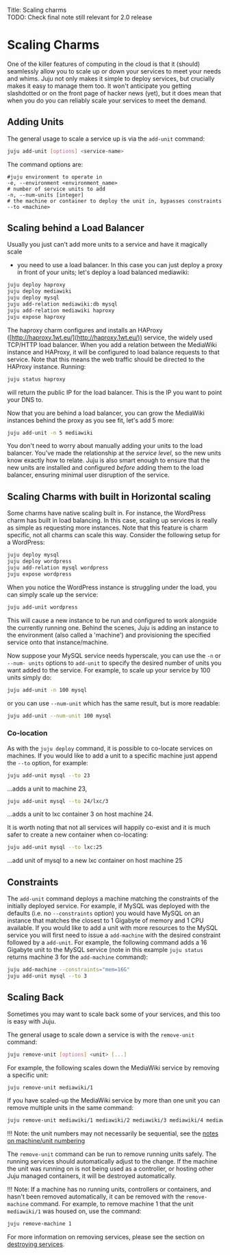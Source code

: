 Title: Scaling charms  
TODO: Check final note still relevant for 2.0 release  

# Scaling Charms

One of the killer features of computing in the cloud is that it (should)
seamlessly allow you to scale up or down your services to meet your needs and
whims. Juju not only makes it simple to deploy services, but crucially makes it
easy to manage them too. It won't anticipate you getting slashdotted or on the
front page of hacker news (yet), but it does mean that when you do you can
reliably scale your services to meet the demand.


##  Adding Units

The general usage to scale a service up is via the `add-unit` command:

```bash
juju add-unit [options] <service-name>
```

The command options are:

```no-highlight
#juju environment to operate in
-e, --environment <environment_name>
# number of service units to add
-n, --num-units [integer]
# the machine or container to deploy the unit in, bypasses constraints
--to <machine>
```


## Scaling behind a Load Balancer

Usually you just can't add more units to a service and have it magically scale
- you need to use a load balancer. In this case you can just deploy a proxy in
front of your units; let's deploy a load balanced mediawiki:

```bash
juju deploy haproxy
juju deploy mediawiki
juju deploy mysql
juju add-relation mediawiki:db mysql
juju add-relation mediawiki haproxy
juju expose haproxy
```

The haproxy charm configures and installs an
HAProxy ([http://haproxy.1wt.eu/](http://haproxy.1wt.eu/)) service, the widely
used TCP/HTTP load balancer. When you add a relation between the MediaWiki
instance and HAProxy, it will be configured to load balance requests to that
service. Note that this means the web traffic should be directed to the HAProxy
instance. Running:

```bash
juju status haproxy
```

will return the public IP for the load balancer. This is the IP you want to
point your DNS to.

Now that you are behind a load balancer, you can grow the MediaWiki instances
behind the proxy as you see fit, let's add 5 more:

```bash
juju add-unit -n 5 mediawiki
```

You don't need to worry about manually adding your units to the load balancer.
You've made the relationship at the _service level_, so the new units know
exactly how to relate. Juju is also smart enough to ensure that the new units
are installed and configured _before_ adding them to the load balancer,
ensuring minimal user disruption of the service.


## Scaling Charms with built in Horizontal scaling

Some charms have native scaling built in. For instance, the WordPress charm
has built in load balancing. In this case, scaling up services is really as
simple as requesting more instances. Note that this feature is charm specific,
not all charms can scale this way. Consider the following setup for a WordPress:

```bash
juju deploy mysql
juju deploy wordpress
juju add-relation mysql wordpress
juju expose wordpress
```

When you notice the WordPress instance is struggling under the load, you can
simply scale up the service:

```bash
juju add-unit wordpress
```

This will cause a new instance to be run and configured to work alongside the
currently running one. Behind the scenes, Juju is adding an instance to the
environment (also called a 'machine') and provisioning the specified service
onto that instance/machine.

Now suppose your MySQL service needs hyperscale, you can use the `-n` or `--num-
units` options to `add-unit` to specify the desired number of units you want
added to the service. For example, to scale up your service by 100 units simply
do:

```bash
juju add-unit -n 100 mysql
```

or you can use `--num-unit` which has the same result, but is more readable:

```bash
juju add-unit --num-unit 100 mysql
```

### Co-location

As with the `juju deploy` command, it is possible to co-locate services on machines.
If you would like to add a unit to a specific machine just append the `--to`
option, for example:

```bash
juju add-unit mysql --to 23
```
...adds a unit to machine 23,

```bash 
juju add-unit mysql --to 24/lxc/3 
```
...adds a unit to lxc container 3 on host machine 24.

It is worth noting that not all services will happily co-exist and it is much 
safer to create a new container when co-locating:
  
```bash
juju add-unit mysql --to lxc:25
```
...add unit of mysql to a new lxc container on host machine 25

## Constraints

The `add-unit` command deploys a machine matching the constraints of the
initially deployed service. For example, if MySQL was deployed with the
defaults (i.e. no `--constraints` option) you would have MySQL on an instance
that matches the closest to 1 Gigabyte of memory and 1 CPU available. If you
would like to add a unit with more resources to the MySQL service you will
first need to issue a `add-machine` with the desired constraint followed by a
`add-unit`. For example, the following command adds a 16 Gigabyte unit to the
MySQL service (note in this example `juju status` returns machine 3 for the
`add-machine` command):

```bash
juju add-machine --constraints="mem=16G"
juju add-unit mysql --to 3
```


## Scaling Back

Sometimes you may want to scale back some of your services, and this too is
easy with Juju.

The general usage to scale down a service is with the `remove-unit` command:

```bash
juju remove-unit [options] <unit> [...]
```

For example, the following scales down the MediaWiki service by removing a
specific unit:

```bash
juju remove-unit mediawiki/1
```

If you have scaled-up the MediaWiki service by more than one unit you can
remove multiple units in the same command:

```bash
juju remove-unit mediawiki/1 mediawiki/2 mediawiki/3 mediawiki/4 mediawiki/5
```
!!! Note: the unit numbers may not necessarily be sequential, see the
[notes on machine/unit numbering](./reference-numbering)


The `remove-unit` command can be run to remove running units safely. The
running services should automatically adjust to the change. If the machine the
unit was running on is not being used as a controller, or hosting other Juju 
managed containers, it will be destroyed automatically.

!!! Note: If a machine has no running units, controllers or containers, and 
hasn't been removed automatically, it can be removed with the `remove-machine`
command. For example, to remove machine 1 that the unit `mediawiki/1` was
housed on, use the command: 
    
```bash
juju remove-machine 1
```

For more information on removing services, please see the section on
[destroying services](charms-destroy.html).
